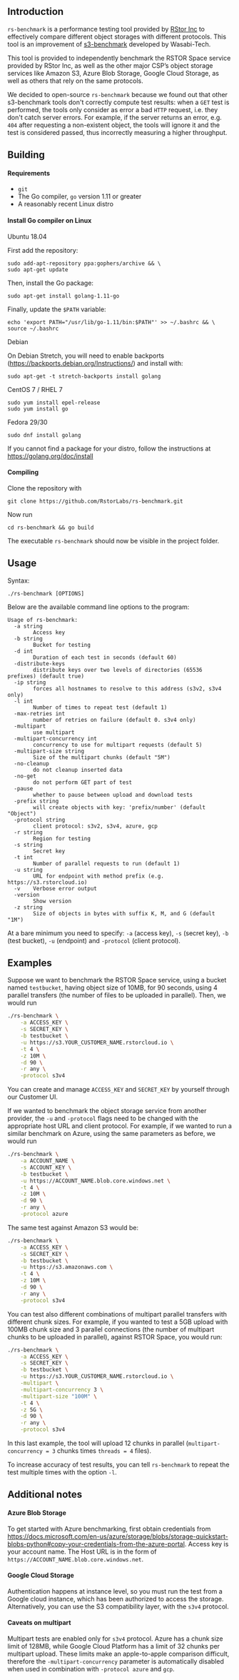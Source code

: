 ## Introduction

`rs-benchmark` is a performance testing tool provided by [RStor Inc](https://rstor.io/) to effectively compare different object storages with different protocols. This tool is an improvement of [s3-benchmark](https://github.com/wasabi-tech/s3-benchmark) developed by Wasabi-Tech.

This tool is provided to independently benchmark the RSTOR Space service provided by RStor Inc, as well as the other major CSP’s object storage services like Amazon S3, Azure Blob Storage, Google Cloud Storage, as well as others that rely on the same protocols.

We decided to open-source `rs-benchmark` because we found out that other s3-benchmark tools don't correctly compute test results: when a `GET` test is performed, the tools only consider as error a bad `HTTP` request, i.e. they don't catch server errors. For example, if the server returns an error, e.g. `404` after requesting a non-existent object, the tools will ignore it and the test is considered passed, thus incorrectly measuring a higher throughput.

## Building

#### Requirements
- `git`
- The Go compiler, `go` version 1.11 or greater
- A reasonably recent Linux distro

#### Install Go compiler on Linux

Ubuntu 18.04

First add the repository:
```
sudo add-apt-repository ppa:gophers/archive && \
sudo apt-get update
```
Then, install the Go package:
```
sudo apt-get install golang-1.11-go
```
Finally, update the `$PATH` variable:
```
echo 'export PATH="/usr/lib/go-1.11/bin:$PATH"' >> ~/.bashrc && \
source ~/.bashrc
```

Debian

On Debian Stretch, you will need to enable backports (https://backports.debian.org/Instructions/) and install with:

```
sudo apt-get -t stretch-backports install golang
```

CentOS 7 / RHEL 7

```
sudo yum install epel-release
sudo yum install go
```

Fedora 29/30

```
sudo dnf install golang
```

If you cannot find a package for your distro, follow the instructions at https://golang.org/doc/install

#### Compiling

Clone the repository with
```
git clone https://github.com/RstorLabs/rs-benchmark.git
```
Now run
```
cd rs-benchmark && go build
```
The executable `rs-benchmark` should now be visible in the project folder.

## Usage

Syntax:
```
./rs-benchmark [OPTIONS]
```
Below are the available command line options to the program:

```
Usage of rs-benchmark:
  -a string
        Access key
  -b string
        Bucket for testing
  -d int
        Duration of each test in seconds (default 60)
  -distribute-keys
        distribute keys over two levels of directories (65536 prefixes) (default true)
  -ip string
        forces all hostnames to resolve to this address (s3v2, s3v4 only)
  -l int
        Number of times to repeat test (default 1)
  -max-retries int
        number of retries on failure (default 0. s3v4 only)
  -multipart
        use multipart
  -multipart-concurrency int
        concurrency to use for multipart requests (default 5)
  -multipart-size string
        Size of the multipart chunks (default "5M")
  -no-cleanup
        do not cleanup inserted data
  -no-get
        do not perform GET part of test
  -pause
        whether to pause between upload and download tests
  -prefix string
        will create objects with key: 'prefix/number' (default "Object")
  -protocol string
        client protocol: s3v2, s3v4, azure, gcp
  -r string
        Region for testing
  -s string
        Secret key
  -t int
        Number of parallel requests to run (default 1)
  -u string
        URL for endpoint with method prefix (e.g. https://s3.rstorcloud.io)
  -v    Verbose error output
  -version
        Show version
  -z string
        Size of objects in bytes with suffix K, M, and G (default "1M")

```

At a bare minimum you need to specify: `-a` (access key), `-s` (secret key), `-b` (test bucket), `-u` (endpoint) and `-protocol` (client protocol).

## Examples

Suppose we want to benchmark the RSTOR Space service, using a bucket named `testbucket`, having object size of 10MB, for 90 seconds, using 4 parallel transfers (the number of files to be uploaded in parallel). Then, we would run

```bash
./rs-benchmark \
    -a ACCESS_KEY \
    -s SECRET_KEY \
    -b testbucket \
    -u https://s3.YOUR_CUSTOMER_NAME.rstorcloud.io \
    -t 4 \
    -z 10M \
    -d 90 \
    -r any \
    -protocol s3v4
```

You can create and manage `ACCESS_KEY` and `SECRET_KEY` by yourself through our Customer UI.


If we wanted to benchmark the object storage service from another provider, the `-u` and `-protocol` flags need to be changed with the appropriate host URL and client protocol. For example, if we wanted to run a similar benchmark on Azure, using the same parameters as before, we would run

```bash
./rs-benchmark \
    -a ACCOUNT_NAME \
    -s ACCOUNT_KEY \
    -b testbucket \
    -u https://ACCOUNT_NAME.blob.core.windows.net \
    -t 4 \
    -z 10M \
    -d 90 \
    -r any \
    -protocol azure
```

The same test against Amazon S3 would be:


```bash
./rs-benchmark \
    -a ACCESS_KEY \
    -s SECRET_KEY \
    -b testbucket \
    -u https://s3.amazonaws.com \
    -t 4 \
    -z 10M \
    -d 90 \
    -r any \
    -protocol s3v4
```

You can test also different combinations of multipart parallel transfers with different chunk sizes. For example, if you wanted to test a 5GB upload with 100MB chunk size and 3 parallel connections (the number of multipart chunks to be uploaded in parallel), against RSTOR Space, you would run:

```bash
./rs-benchmark \
    -a ACCESS_KEY \
    -s SECRET_KEY \
    -b testbucket \
    -u https://s3.YOUR_CUSTOMER_NAME.rstorcloud.io \
    -multipart \
    -multipart-concurrency 3 \
    -multipart-size "100M" \
    -t 4 \
    -z 5G \
    -d 90 \
    -r any \
    -protocol s3v4
```

In this last example, the tool will upload 12 chunks in parallel (`multipart-concurrency = 3` chunks times `threads = 4` files).

To increase accuracy of test results, you can tell `rs-benchmark` to repeat the test multiple times with the option `-l`.

## Additional notes

#### Azure Blob Storage

To get started with Azure benchmarking, first obtain credentials from https://docs.microsoft.com/en-us/azure/storage/blobs/storage-quickstart-blobs-python#copy-your-credentials-from-the-azure-portal. Access key is your account name. The Host URL is in the form of `https://ACCOUNT_NAME.blob.core.windows.net`.

#### Google Cloud Storage

Authentication happens at instance level, so you must run the test from a Google cloud instance, which has been authorized to access the storage. Alternatively, you can use the S3 compatibility layer, with the `s3v4` protocol. 

#### Caveats on multipart

Multipart tests are enabled only for `s3v4` protocol. Azure has a chunk size limit of 128MB, while Google Cloud Platform has a limit of 32 chunks per multipart upload. These limits make an apple-to-apple comparison difficult, therefore the `-multipart-concurrency` parameter is automatically disabled when used in combination with `-protocol azure` and `gcp`.

